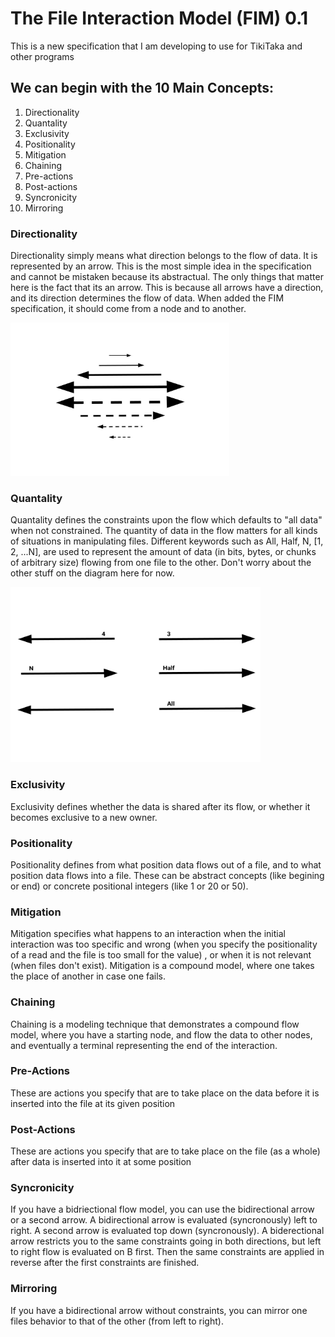 # The File Interaction Model (FIM) 0.1
This is a new specification that I am developing to use for TikiTaka and other programs

## We can begin with the 10 Main Concepts:
1. Directionality
2. Quantality
3. Exclusivity
4. Positionality
5. Mitigation
6. Chaining
7. Pre-actions
8. Post-actions
9. Syncronicity
10. Mirroring

### Directionality
Directionality simply means what direction belongs to the flow of data. It is represented by an arrow. This is the most simple idea in the specification and cannot be mistaken because its abstractual. The only things that matter here is the fact that its an arrow. This is because all arrows have a direction, and its direction determines the flow of data. When added the FIM specification, it should come from a node and to another.

<img src="https://github.com/ItsZeusBro/TikiTaka/blob/7a46a5a074f1d58712f3777b1dd8c30cac52aa38/Docs/Directionality.jpg" height=245 width=350/>

### Quantality
Quantality defines the constraints upon the flow which defaults to "all data" when not constrained. The quantity of data in the flow matters for all kinds of situations in manipulating files. Different keywords such as All, Half, N, [1, 2, ...N], are used to represent the amount of data (in bits, bytes, or  chunks of arbitrary size) flowing from one file to the other. Don't worry about the other stuff on the diagram here for now.

<img src="https://github.com/ItsZeusBro/TikiTaka/blob/6059eb2b845604e5ed930264b453303ea2c04b8d/Docs/Quantality1.png" height=280 width=400/>


### Exclusivity
Exclusivity defines whether the data is shared after its flow, or whether it becomes exclusive to a new owner.

### Positionality
Positionality defines from what position data flows out of a file, and to what position data flows into a file. These can be abstract concepts (like begining or end) or concrete positional integers (like 1 or 20 or 50).

### Mitigation
Mitigation specifies what happens to an interaction when the initial interaction was too specific and wrong (when you specify the positionality of a read and the file is too small for the value) , or when it is not relevant (when files don't exist). Mitigation is a compound model, where one takes the place of another in case one fails.

### Chaining
Chaining is a modeling technique that demonstrates a compound flow model, where you have a starting node, and flow the data to other nodes, and eventually a terminal representing the end of the interaction.

### Pre-Actions
These are actions you specify that are to take place on the data before it is inserted into the file at its given position

### Post-Actions
These are actions you specify that are to take place on the file (as a whole) after data is inserted into it at some position

### Syncronicity
If you have a bidriectional flow model, you can use the bidirectional arrow or a second arrow. A bidirectional arrow is evaluated (syncronously) left to right. A second arrow is evaluated top down (syncronously). A biderectional arrow restricts you to the same constraints going in both directions, but left to right flow is evaluated on B first. Then the same constraints are applied in reverse after the first constraints are finished.

### Mirroring
If you have a bidirectional arrow without constraints, you can mirror one files behavior to that of the other (from left to right).
